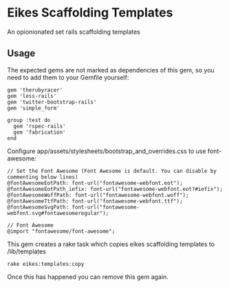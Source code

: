 # Eikes Scaffolding Templates

An opionionated set rails scaffolding templates

## Usage

The expected gems are not marked as dependencies of this gem, so you need to add them to your Gemfile yourself:

    gem 'therubyracer'
    gem 'less-rails'
    gem 'twitter-bootstrap-rails'
    gem 'simple_form'

    group :test do
      gem 'rspec-rails'
      gem 'fabrication'
    end

Configure app/assets/stylesheets/bootstrap_and_overrides.css to use font-awesome:

    // Set the Font Awesome (Font Awesome is default. You can disable by commenting below lines)
    @fontAwesomeEotPath: font-url("fontawesome-webfont.eot");
    @fontAwesomeEotPath_iefix: font-url("fontawesome-webfont.eot?#iefix");
    @fontAwesomeWoffPath: font-url("fontawesome-webfont.woff");
    @fontAwesomeTtfPath: font-url("fontawesome-webfont.ttf");
    @fontAwesomeSvgPath: font-url("fontawesome-webfont.svg#fontawesomeregular");

    // Font Awesome
    @import "fontawesome/font-awesome";

This gem creates a rake task which copies eikes scaffolding templates to /lib/templates

    rake eikes:templates:copy

Once this has happened you can remove this gem again.
